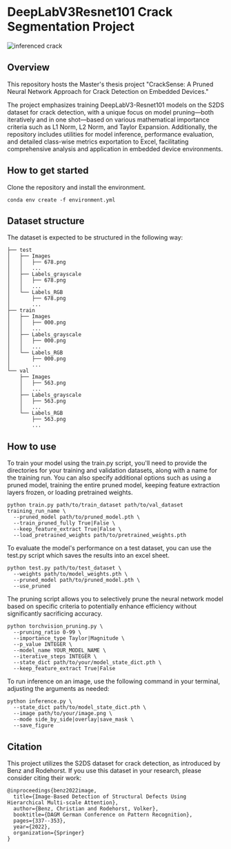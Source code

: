 # DeepLabV3Resnet101 Crack Segmentation Project

![inferenced crack](imgs/608_result_ignore.png)

## Overview

This repository hosts the Master's thesis project "CrackSense: A Pruned Neural Network Approach for Crack Detection on Embedded Devices." 

The project emphasizes training DeepLabV3-Resnet101 models on the S2DS dataset for crack detection, with a unique focus on model pruning—both iteratively and in one shot—based on various mathematical importance criteria such as L1 Norm, L2 Norm, and Taylor Expansion. Additionally, the repository includes utilities for model inference, performance evaluation, and detailed class-wise metrics exportation to Excel, facilitating comprehensive analysis and application in embedded device environments.

## How to get started

Clone the repository and install the environment.

```
conda env create -f environment.yml
```

## Dataset structure

The dataset is expected to be structured in the following way:

```
├── test
│   ├── Images
│   │   ├── 678.png
│   │   ...
│   ├── Labels_grayscale
│   │   ├── 678.png
│   │   ...
│   └── Labels_RGB
│       ├── 678.png
│       ...
├── train
│   ├── Images
│   │   ├── 000.png
│   │   ...
│   ├── Labels_grayscale
│   │   ├── 000.png
│   │   ...
│   └── Labels_RGB
│       ├── 000.png
│       ...
└── val
    ├── Images
    │   ├── 563.png
    │   ...
    ├── Labels_grayscale
    │   ├── 563.png
    │   ...
    └── Labels_RGB
        ├── 563.png
        ...
```

## How to use

To train your model using the train.py script, you'll need to provide the directories for your training and validation datasets, along with a name for the training run. You can also specify additional options such as using a pruned model, training the entire pruned model, keeping feature extraction layers frozen, or loading pretrained weights.

```
python train.py path/to/train_dataset path/to/val_dataset training_run_name \
  --pruned_model path/to/pruned_model.pth \
  --train_pruned_fully True|False \
  --keep_feature_extract True|False \
  --load_pretrained_weights path/to/pretrained_weights.pth
```
To evaluate the model's performance on a test dataset, you can use the test.py script which saves the results into an excel sheet.

```
python test.py path/to/test_dataset \
  --weights path/to/model_weights.pth \
  --pruned_model path/to/pruned_model.pth \
  --use_pruned
```

The pruning script allows you to selectively prune the neural network model based on specific criteria to potentially enhance efficiency without significantly sacrificing accuracy.

```
python torchvision_pruning.py \
  --pruning_ratio 0-99 \
  --importance_type Taylor|Magnitude \
  --p_value INTEGER \
  --model_name YOUR_MODEL_NAME \
  --iterative_steps INTEGER \
  --state_dict path/to/your/model_state_dict.pth \
  --keep_feature_extract True|False
```

To run inference on an image, use the following command in your terminal, adjusting the arguments as needed:

```
python inference.py \
  --state_dict path/to/model_state_dict.pth \
  --image path/to/your/image.png \
  --mode side_by_side|overlay|save_mask \
  --save_figure
```

## Citation 

This project utilizes the S2DS dataset for crack detection, as introduced by Benz and Rodehorst. If you use this dataset in your research, please consider citing their work:

```
@inproceedings{benz2022image,
  title={Image-Based Detection of Structural Defects Using Hierarchical Multi-scale Attention},
  author={Benz, Christian and Rodehorst, Volker},
  booktitle={DAGM German Conference on Pattern Recognition},
  pages={337--353},
  year={2022},
  organization={Springer}
}
```
